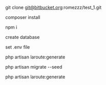 git clone git@bitbucket.org:romezzz/test_1.git

composer install

npm i

create database

set .env file

php artisan laroute:generate

php artisan migrate --seed

php artisan laroute:generate
